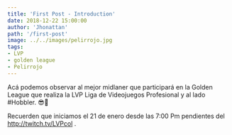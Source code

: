 ```yaml
---
title: 'First Post - Introduction'
date: 2018-12-22 15:00:00
author: 'Jhonattan'
path: '/first-post'
image: ../../images/pelirrojo.jpg
tags:
- LVP
- golden league
- Pelirrojo
---
```


Acá podemos observar al mejor midlaner que participará en la Golden League que realiza la LVP Liga de Videojuegos Profesional y al lado #Hobbler. 😎🐯

Recuerden que iniciamos el 21 de enero desde las 7:00 Pm pendientes del http://twitch.tv/LVPcol .
